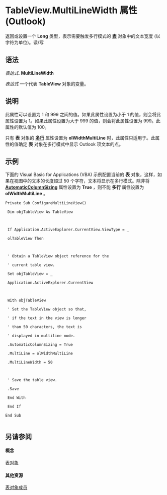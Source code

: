 
# TableView.MultiLineWidth 属性 (Outlook)

返回或设置一个 **Long** 类型，表示需要触发多行模式的 **[表](026e27f8-1655-060d-e8cc-87eaaf4f1510.md)** 对象中的文本宽度 (以字符为单位)。读/写


## 语法

 _表达式_. **MultiLineWidth**

 _表达式_ 一个代表 **TableView** 对象的变量。


## 说明

此属性可以设置为 1 和 999 之间的值。如果此属性设置为小于 1 的值，则会将此属性设置为 1。如果此属性设置为大于 999 的值，则会将此属性设置为 999。此属性的默认值为 100。

只有 **表** 对象的 **[多行](732b39ca-ec7f-5a43-db55-3351a368b599.md)** 属性设置为 **olWidthMultiLine** 时，此属性只适用于。此属性的值确定 **表** 对象在多行模式中显示 Outlook 项文本的点。


## 示例

下面的 Visual Basic for Applications (VBA) 示例配置当前的 **表** 对象，这样，如果在视图中的文本的长度超过 50 个字符，文本将显示在多行模式。除非将 **[AutomaticColumnSizing](b599fec1-a6a4-fc12-0d95-bae9491c40d1.md)** 属性设置为 **True** ，则不能 **多行** 属性设置为 **olWidthMultiLine** 。


```
Private Sub ConfigureMultiLineView() 
 
 Dim objTableView As TableView 
 
 
 
 If Application.ActiveExplorer.CurrentView.ViewType = _ 
 
 olTableView Then 
 
 
 
 ' Obtain a TableView object reference for the 
 
 ' current table view. 
 
 Set objTableView = _ 
 
 Application.ActiveExplorer.CurrentView 
 
 
 
 With objTableView 
 
 ' Set the TableView object so that, 
 
 ' if the text in the view is longer 
 
 ' than 50 characters, the text is 
 
 ' displayed in multiline mode. 
 
 .AutomaticColumnSizing = True 
 
 .MultiLine = olWidthMultiLine 
 
 .MultiLineWidth = 50 
 
 
 
 ' Save the table view. 
 
 .Save 
 
 End With 
 
 End If 
 
End Sub 
 

```


## 另请参阅


#### 概念


[表对象](026e27f8-1655-060d-e8cc-87eaaf4f1510.md)
#### 其他资源


[表对象成员](2cc17ec6-12cf-d335-9370-d3922b45510e.md)